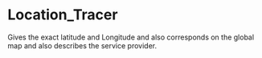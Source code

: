 # Location_Tracer
Gives the exact latitude and Longitude and also corresponds on the global map and also describes the service provider.
